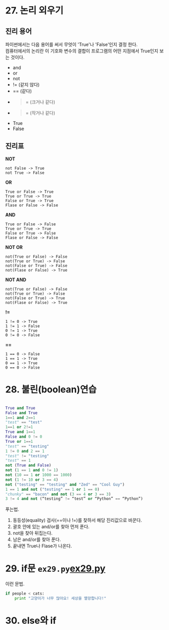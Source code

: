 # 27. 논리 외우기

## 진리 용어
파이썬에서는 다음 용어를 써서 무엇이 'True'나 'False'인지 결정 한다.  
컴퓨터에서의 논리란 이 기호화 변수의 결합이 프로그램의 어떤 지점에서 True인지 보는 것이다.  

- and
- or
- not 
- != (같지 않다)  
- == (같다)  
- >= (크거나 같다)  
- >= (작거나 같다)  
- True  
- False  


## 진리표

**NOT**  
```
not False -> True  
not True -> False  
```

**OR**  
```
True or False -> True  
True or True -> True  
False or True -> True  
Flase or False -> False  
```

**AND**  
```
True or False -> False  
True or True -> True  
False or True -> False  
Flase or False -> False  
```

**NOT OR**  
```
not(True or False) -> False  
not(True or True) -> False  
not(False or True) -> False  
not(Flase or False) -> True  
```

**NOT AND**  
```
not(True or False) -> False  
not(True or True) -> False  
not(False or True) -> True  
not(Flase or False) -> True  
```

**!=**     
```
1 != 0 -> True  
1 != 1 -> False  
0 != 1 -> True  
0 != 0 -> False  
```
**==**   
```
1 == 0 -> False  
1 == 1 -> True    
0 == 1 -> True  
0 == 0 -> False  
```


# 28. 불린(boolean)연습
```Python

True and True
False and True
1==1 and 2==1
"test" == "test"
1==1 or 2!=1
True and 1==1
False and 0 != 0
True or 1==1
"test" == "testing"
1 != 0 and 2 == 1
"test" != "testing"
"test" == 1
not (True and False)
not (1 == 1 and 0 != 1)
not (10 == 1 or 1000 == 1000)
not (1 != 10 or 3 == 4)
not ("testing" == "testing" and "Zed" == "Cool Guy")
1 == 1 and not ("testing" == 1 or 1 == 0)
"chunky" == "bacon" and not (3 == 4 or 3 == 3)
3 != 4 and not (“testing” != “test” or “Python” == “Python”)
```

푸는법.  

1. 동등성(equality) 검사(==이나 !=)를 찾하서 해당 진리값으로 바꾼다.  
2. 괄호 안에 있는 and/or를 찾아 먼저 푼다.  
3. not을 찾아 뒤집는다.  
4. 남은 and/or를 찾아 푼다.   
5. 끝내면 True나 Flase가 나온다.  

# 29. if문 `ex29.py`[ex29.py](ex/ex29.py)
이런 문법.  
```Python
if people < cats:
    print "고양이가 너무 많아요! 세상을 멸망합니다!"
```

# 30. else와 if






